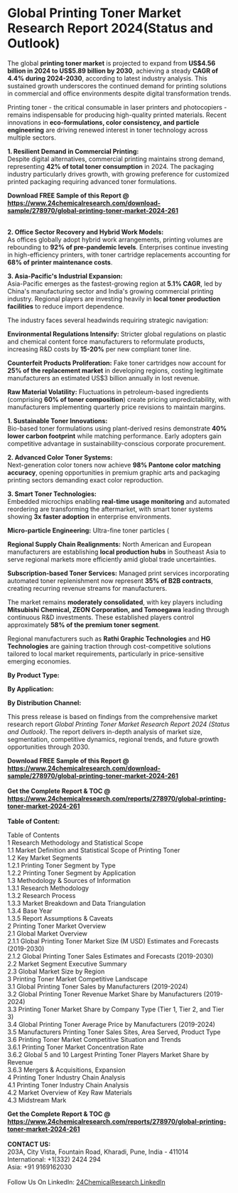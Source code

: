 <h1>Global Printing Toner Market Research Report 2024(Status and Outlook)</h1><p>The global <strong>printing toner market</strong> is projected to expand from <strong>US$4.56 billion in 2024 to US$5.89 billion by 2030</strong>, achieving a steady <strong>CAGR of 4.4% during 2024-2030</strong>, according to latest industry analysis. This sustained growth underscores the continued demand for printing solutions in commercial and office environments despite digital transformation trends.</p><p>Printing toner - the critical consumable in laser printers and photocopiers - remains indispensable for producing high-quality printed materials. Recent innovations in <strong>eco-formulations, color consistency, and particle engineering</strong> are driving renewed interest in toner technology across multiple sectors.</p><p><strong>1. Resilient Demand in Commercial Printing:</strong><br>
Despite digital alternatives, commercial printing maintains strong demand, representing <strong>42% of total toner consumption</strong> in 2024. The packaging industry particularly drives growth, with growing preference for customized printed packaging requiring advanced toner formulations.</p><div><b>Download FREE Sample of this Report @ 
            <a href="https://www.24chemicalresearch.com/download-sample/278970/global-printing-toner-market-2024-261">
            https://www.24chemicalresearch.com/download-sample/278970/global-printing-toner-market-2024-261</a></b></div><br><p><strong>2. Office Sector Recovery and Hybrid Work Models:</strong><br>
As offices globally adopt hybrid work arrangements, printing volumes are rebounding to <strong>92% of pre-pandemic levels</strong>. Enterprises continue investing in high-efficiency printers, with toner cartridge replacements accounting for <strong>68% of printer maintenance costs</strong>.</p><p><strong>3. Asia-Pacific's Industrial Expansion:</strong><br>
Asia-Pacific emerges as the fastest-growing region at <strong>5.1% CAGR</strong>, led by China's manufacturing sector and India's growing commercial printing industry. Regional players are investing heavily in <strong>local toner production facilities</strong> to reduce import dependence.</p><p>The industry faces several headwinds requiring strategic navigation:</p><p><strong>Environmental Regulations Intensify:</strong> Stricter global regulations on plastic and chemical content force manufacturers to reformulate products, increasing R&amp;D costs by <strong>15-20%</strong> per new compliant toner line.</p><p><strong>Counterfeit Products Proliferation:</strong> Fake toner cartridges now account for <strong>25% of the replacement market</strong> in developing regions, costing legitimate manufacturers an estimated US$3 billion annually in lost revenue.</p><p><strong>Raw Material Volatility:</strong> Fluctuations in petroleum-based ingredients (comprising <strong>60% of toner composition</strong>) create pricing unpredictability, with manufacturers implementing quarterly price revisions to maintain margins.</p><p><strong>1. Sustainable Toner Innovations:</strong><br>
Bio-based toner formulations using plant-derived resins demonstrate <strong>40% lower carbon footprint</strong> while matching performance. Early adopters gain competitive advantage in sustainability-conscious corporate procurement.</p><p><strong>2. Advanced Color Toner Systems:</strong><br>
Next-generation color toners now achieve <strong>98% Pantone color matching accuracy</strong>, opening opportunities in premium graphic arts and packaging printing sectors demanding exact color reproduction.</p><p><strong>3. Smart Toner Technologies:</strong><br>
Embedded microchips enabling <strong>real-time usage monitoring</strong> and automated reordering are transforming the aftermarket, with smart toner systems showing <strong>3x faster adoption</strong> in enterprise environments.</p><p><strong>Micro-particle Engineering:</strong> Ultra-fine toner particles (
	</p><p><strong>Regional Supply Chain Realignments:</strong> North American and European manufacturers are establishing <strong>local production hubs</strong> in Southeast Asia to serve regional markets more efficiently amid global trade uncertainties.</p><p><strong>Subscription-based Toner Services:</strong> Managed print services incorporating automated toner replenishment now represent <strong>35% of B2B contracts</strong>, creating recurring revenue streams for manufacturers.</p><p>The market remains <strong>moderately consolidated</strong>, with key players including <strong>Mitsubishi Chemical, ZEON Corporation, and Tomoegawa</strong> leading through continuous R&amp;D investments. These established players control approximately <strong>58% of the premium toner segment</strong>.</p><p>Regional manufacturers such as <strong>Rathi Graphic Technologies</strong> and <strong>HG Technologies</strong> are gaining traction through cost-competitive solutions tailored to local market requirements, particularly in price-sensitive emerging economies.</p><p><strong>By Product Type:</strong></p><p><strong>By Application:</strong></p><p><strong>By Distribution Channel:</strong></p><p>This press release is based on findings from the comprehensive market research report <em>Global Printing Toner Market Research Report 2024 (Status and Outlook)</em>. The report delivers in-depth analysis of market size, segmentation, competitive dynamics, regional trends, and future growth opportunities through 2030.</p><div><b>Download FREE Sample of this Report @ 
            <a href="https://www.24chemicalresearch.com/download-sample/278970/global-printing-toner-market-2024-261">
            https://www.24chemicalresearch.com/download-sample/278970/global-printing-toner-market-2024-261</a></b></div><br><div><b>Get the Complete Report & TOC @ 
            <a href="https://www.24chemicalresearch.com/reports/278970/global-printing-toner-market-2024-261">
            https://www.24chemicalresearch.com/reports/278970/global-printing-toner-market-2024-261</a></b></div><br>
            <b>Table of Content:</b><p>Table of Contents<br />
 1 Research Methodology and Statistical Scope<br />
 1.1 Market Definition and Statistical Scope of Printing Toner<br />
 1.2 Key Market Segments<br />
 1.2.1 Printing Toner Segment by Type<br />
 1.2.2 Printing Toner Segment by Application<br />
 1.3 Methodology & Sources of Information<br />
 1.3.1 Research Methodology<br />
 1.3.2 Research Process<br />
 1.3.3 Market Breakdown and Data Triangulation<br />
 1.3.4 Base Year<br />
 1.3.5 Report Assumptions & Caveats<br />
 2 Printing Toner Market Overview<br />
 2.1 Global Market Overview<br />
 2.1.1 Global Printing Toner Market Size (M USD) Estimates and Forecasts (2019-2030)<br />
 2.1.2 Global Printing Toner Sales Estimates and Forecasts (2019-2030)<br />
 2.2 Market Segment Executive Summary<br />
 2.3 Global Market Size by Region<br />
 3 Printing Toner Market Competitive Landscape<br />
 3.1 Global Printing Toner Sales by Manufacturers (2019-2024)<br />
 3.2 Global Printing Toner Revenue Market Share by Manufacturers (2019-2024)<br />
 3.3 Printing Toner Market Share by Company Type (Tier 1, Tier 2, and Tier 3)<br />
 3.4 Global Printing Toner Average Price by Manufacturers (2019-2024)<br />
 3.5 Manufacturers Printing Toner Sales Sites, Area Served, Product Type<br />
 3.6 Printing Toner Market Competitive Situation and Trends<br />
 3.6.1 Printing Toner Market Concentration Rate<br />
 3.6.2 Global 5 and 10 Largest Printing Toner Players Market Share by Revenue<br />
 3.6.3 Mergers & Acquisitions, Expansion<br />
 4 Printing Toner Industry Chain Analysis<br />
 4.1 Printing Toner Industry Chain Analysis<br />
 4.2 Market Overview of Key Raw Materials<br />
 4.3 Midstream Mark</p><div><b>Get the Complete Report & TOC @ 
            <a href="https://www.24chemicalresearch.com/reports/278970/global-printing-toner-market-2024-261">
            https://www.24chemicalresearch.com/reports/278970/global-printing-toner-market-2024-261</a></b></div><br><b>CONTACT US:</b><br>
            203A, City Vista, Fountain Road, Kharadi, Pune, India - 411014<br>
            International: +1(332) 2424 294<br>
            Asia: +91 9169162030 <br><br>
            Follow Us On LinkedIn: <a href="https://www.linkedin.com/company/24chemicalresearch/">24ChemicalResearch LinkedIn</a>